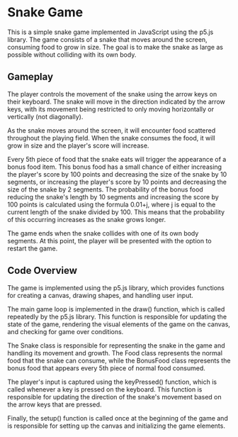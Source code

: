 # **Snake Game**

This is a simple snake game implemented in JavaScript using the p5.js library. The game consists of a snake that moves around the screen, consuming food to grow in size. The goal is to make the snake as large as possible without colliding with its own body.

## Gameplay

The player controls the movement of the snake using the arrow keys on their keyboard. The snake will move in the direction indicated by the arrow keys, with its movement being restricted to only moving horizontally or vertically (not diagonally).

As the snake moves around the screen, it will encounter food scattered throughout the playing field. When the snake consumes the food, it will grow in size and the player's score will increase.

Every 5th piece of food that the snake eats will trigger the appearance of a bonus food item. This bonus food has a small chance of either increasing the player's score by 100 points and decreasing the size of the snake by 10 segments, or increasing the player's score by 10 points and decreasing the size of the snake by 2 segments. The probability of the bonus food reducing the snake's length by 10 segments and increasing the score by 100 points is calculated using the formula 0.01+j, where j is equal to the current length of the snake divided by 100. This means that the probability of this occurring increases as the snake grows longer.

The game ends when the snake collides with one of its own body segments. At this point, the player will be presented with the option to restart the game.

## Code Overview

The game is implemented using the p5.js library, which provides functions for creating a canvas, drawing shapes, and handling user input.

The main game loop is implemented in the draw() function, which is called repeatedly by the p5.js library. This function is responsible for updating the state of the game, rendering the visual elements of the game on the canvas, and checking for game over conditions.

The Snake class is responsible for representing the snake in the game and handling its movement and growth. The Food class represents the normal food that the snake can consume, while the BonusFood class represents the bonus food that appears every 5th piece of normal food consumed.

The player's input is captured using the keyPressed() function, which is called whenever a key is pressed on the keyboard. This function is responsible for updating the direction of the snake's movement based on the arrow keys that are pressed.

Finally, the setup() function is called once at the beginning of the game and is responsible for setting up the canvas and initializing the game elements.
